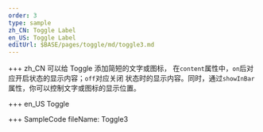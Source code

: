 ```yaml
---
order: 3
type: sample
zh_CN: Toggle Label
en_US: Toggle Label
editUrl: $BASE/pages/toggle/md/toggle3.md
---
```


+++ zh_CN
可以给 Toggle 添加简短的文字或图标， 在<Code>content</Code>属性中，<Code>on</Code>后对应开启状态的显示内容；<Code>off</Code>对应关闭
状态时的显示内容。同时，通过<Code>showInBar</Code>属性，你可以控制文字或图标的显示位置。

+++ en_US
Toggle

+++ SampleCode
fileName: Toggle3
